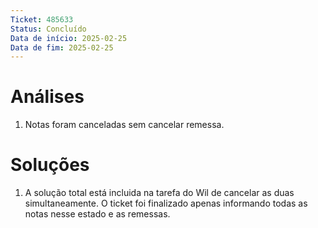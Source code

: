 ```yaml
---
Ticket: 485633
Status: Concluído
Data de início: 2025-02-25
Data de fim: 2025-02-25
---
```


# Análises
1. Notas foram canceladas sem cancelar remessa.


# Soluções
1. A solução total está incluida na tarefa do Wil de cancelar as duas simultaneamente. O ticket foi finalizado apenas informando todas as notas nesse estado e as remessas.
